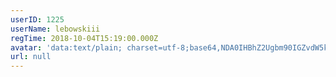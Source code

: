```yaml
---
userID: 1225
userName: lebowskiii
regTime: 2018-10-04T15:19:00.000Z
avatar: 'data:text/plain; charset=utf-8;base64,NDA0IHBhZ2Ugbm90IGZvdW5kCg=='
url: null
---
```



